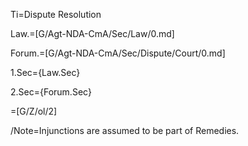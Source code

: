 Ti=Dispute Resolution

Law.=[G/Agt-NDA-CmA/Sec/Law/0.md]

Forum.=[G/Agt-NDA-CmA/Sec/Dispute/Court/0.md]

1.Sec={Law.Sec}

2.Sec={Forum.Sec}

=[G/Z/ol/2]

/Note=Injunctions are assumed to be part of Remedies.
